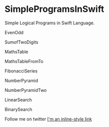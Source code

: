 SimpleProgramsInSwift
=====================

Simple Logical Programs in Swift Language.

EvenOdd

SumofTwoDigits

MathsTable

MathsTableFromTo

FibonacciSeries

NumberPyramid

NumberPyramidTwo

LinearSearch

BinarySearch

Follow me on twitter [I'm an inline-style link](https://www.twitter.com/zohaibbrohi)
